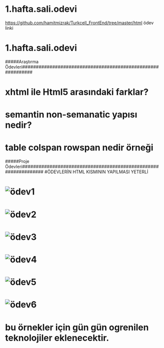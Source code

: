 # 1.hafta.sali.odevi
https://github.com/hamitmizrak/Turkcell_FrontEnd/tree/master/html ödev linki
# 1.hafta.sali.odevi
#####Araştırma Ödevleri############################################################
#    xhtml ile Html5 arasındaki farklar?
#    semantin non-semanatic yapısı nedir?
#    table colspan rowspan nedir örneği
#####Proje Ödevleri################################################################
  #ÖDEVLERİN HTML KISMININ YAPILMASI YETERLİ
#  ![ödev1](https://user-images.githubusercontent.com/87547007/172599355-6618524a-dcbc-4a98-8a5e-199ee23872ba.png)
#  ![ödev2](https://user-images.githubusercontent.com/87547007/172599537-5c448151-ff68-4a63-bf20-8474e4834165.png)
#  ![ödev3](https://user-images.githubusercontent.com/87547007/172599599-be13e334-17aa-426d-a4a9-cb6f40ae684a.png)
#  ![ödev4](https://user-images.githubusercontent.com/87547007/172599667-050dff5b-303f-4ac5-bb6e-79cf895d5785.png)
#  ![ödev5](https://user-images.githubusercontent.com/87547007/172599759-1de58d55-a0fe-4694-9a36-5f06b72f5994.png)
#  ![ödev6](https://user-images.githubusercontent.com/87547007/172599780-00f1983a-0246-45f6-ba62-2c3d53e4bca6.png)
 # bu örnekler için gün gün ogrenilen teknolojiler eklenecektir.

